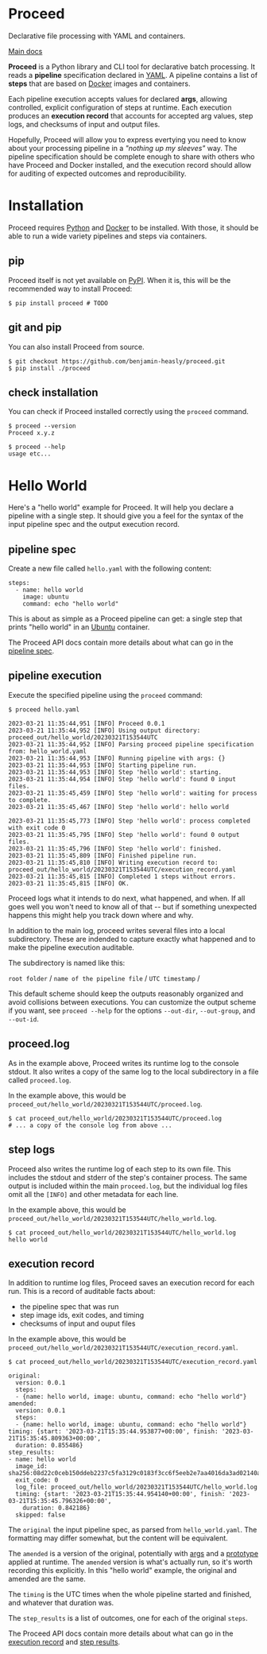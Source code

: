 # Proceed
Declarative file processing with YAML and containers.

[Main docs](https://benjamin-heasly.github.io/proceed/index.html)

**Proceed** is a Python library and CLI tool for declarative batch processing.
It reads a **pipeline** specification declared in [YAML](https://yaml.org/).
A pipeline contains a list of **steps** that are based on
[Docker](https://www.docker.com/) images and containers.

Each pipeline execution accepts values for declared **args**, allowing controlled,
explicit configuration of steps at runtime.  Each execution produces an
**execution record** that accounts for accepted arg values, step logs, and
checksums of input and output files.

Hopefully, Proceed will allow you to express evertying you need to know about your
processing pipeline in a *"nothing up my sleeves"* way.  The pipeline specification
should be complete enough to share with others who have Proceed and Docker installed,
and the execution record should allow for auditing of expected outcomes and
reproducibility.

# Installation
Proceed requires [Python](https://www.python.org/) and [Docker](https://www.docker.com/) to be installed.
With those, it should be able to run a wide variety pipelines and steps via containers.

## pip
Proceed itself is not yet available on [PyPI](https://pypi.org/).
When it is, this will be the recommended way to install Proceed:

```
$ pip install proceed # TODO
```

## git and pip
You can also install Proceed from source.

```
$ git checkout https://github.com/benjamin-heasly/proceed.git
$ pip install ./proceed
```

## check installation
You can check if Proceed installed correctly using the `proceed` command.

```
$ proceed --version
Proceed x.y.z

$ proceed --help
usage etc...
```

# Hello World
Here's a "hello world" example for Proceed.
It will help you declare a pipeline with a single step.
It should give you a feel for the syntax of the input pipeline spec and the output execution record.

## pipeline spec
Create a new file called `hello.yaml` with the following content:

```
steps:
  - name: hello world
    image: ubuntu
    command: echo "hello world"
```

This is about as simple as a Proceed pipeline can get:
a single step that prints "hello world" in an [Ubuntu](https://hub.docker.com/_/ubuntu) container.

The Proceed API docs contain more details about what can go in the [pipeline spec](https://benjamin-heasly.github.io/proceed/generated/proceed.model.Pipeline.html#proceed.model.Pipeline).

## pipeline execution

Execute the specified pipeline using the `proceed` command:

```
$ proceed hello.yaml

2023-03-21 11:35:44,951 [INFO] Proceed 0.0.1
2023-03-21 11:35:44,952 [INFO] Using output directory: proceed_out/hello_world/20230321T153544UTC
2023-03-21 11:35:44,952 [INFO] Parsing proceed pipeline specification from: hello_world.yaml
2023-03-21 11:35:44,953 [INFO] Running pipeline with args: {}
2023-03-21 11:35:44,953 [INFO] Starting pipeline run.
2023-03-21 11:35:44,953 [INFO] Step 'hello world': starting.
2023-03-21 11:35:44,954 [INFO] Step 'hello world': found 0 input files.
2023-03-21 11:35:45,459 [INFO] Step 'hello world': waiting for process to complete.
2023-03-21 11:35:45,467 [INFO] Step 'hello world': hello world

2023-03-21 11:35:45,773 [INFO] Step 'hello world': process completed with exit code 0
2023-03-21 11:35:45,795 [INFO] Step 'hello world': found 0 output files.
2023-03-21 11:35:45,796 [INFO] Step 'hello world': finished.
2023-03-21 11:35:45,809 [INFO] Finished pipeline run.
2023-03-21 11:35:45,810 [INFO] Writing execution record to: proceed_out/hello_world/20230321T153544UTC/execution_record.yaml
2023-03-21 11:35:45,815 [INFO] Completed 1 steps without errors.
2023-03-21 11:35:45,815 [INFO] OK.
```

Proceed logs what it intends to do next, what happened, and when.
If all goes well you won't need to know all of that -- but if something unexpected happens this might help you track down where and why.

In addition to the main log, proceed writes several files into a local subdirectory.
These are indended to capture exactly what happened and to make the pipeline execution auditable.

The subdirectory is named like this:

`root folder` / `name of the pipeline file` / `UTC timestamp` /

This default scheme should keep the outputs reasonably organized and avoid collisions between executions.
You can customize the output scheme if you want, see `proceed --help` for the options `--out-dir`, `--out-group`, and `--out-id`.

## proceed.log
As in the example above, Proceed writes its runtime log to the console stdout.
It also writes a copy of the same log to the local subdirectory in a file called `proceed.log`.

In the example above, this would be `proceed_out/hello_world/20230321T153544UTC/proceed.log`.

```
$ cat proceed_out/hello_world/20230321T153544UTC/proceed.log
# ... a copy of the console log from above ...
```

## step logs
Proceed also writes the runtime log of each step to its own file.
This includes the stdout and stderr of the step's container process.
The same output is included within the main `proceed.log`,
but the individual log files omit all the `[INFO]` and other metadata for each line.

In the example above, this would be `proceed_out/hello_world/20230321T153544UTC/hello_world.log`.

```
$ cat proceed_out/hello_world/20230321T153544UTC/hello_world.log
hello world
```

## execution record
In addition to runtime log files, Proceed saves an execution record for each run.
This is a record of auditable facts about:
 - the pipeline spec that was run
 - step image ids, exit codes, and timing
 - checksums of input and ouput files

In the example above, this would be `proceed_out/hello_world/20230321T153544UTC/execution_record.yaml`.

```
$ cat proceed_out/hello_world/20230321T153544UTC/execution_record.yaml

original:
  version: 0.0.1
  steps:
  - {name: hello world, image: ubuntu, command: echo "hello world"}
amended:
  version: 0.0.1
  steps:
  - {name: hello world, image: ubuntu, command: echo "hello world"}
timing: {start: '2023-03-21T15:35:44.953877+00:00', finish: '2023-03-21T15:35:45.809363+00:00',
  duration: 0.855486}
step_results:
- name: hello world
  image_id: sha256:08d22c0ceb150ddeb2237c5fa3129c0183f3cc6f5eeb2e7aa4016da3ad02140a
  exit_code: 0
  log_file: proceed_out/hello_world/20230321T153544UTC/hello_world.log
  timing: {start: '2023-03-21T15:35:44.954140+00:00', finish: '2023-03-21T15:35:45.796326+00:00',
    duration: 0.842186}
  skipped: false
```

The `original` the input pipeline spec, as parsed from `hello_world.yaml`.  The formatting may differ somewhat, but the content will be equivalent.

The `amended` is a version of the original, potentially with [args](https://benjamin-heasly.github.io/proceed/generated/proceed.model.Pipeline.html#proceed.model.Pipeline.args) and a [prototype](https://benjamin-heasly.github.io/proceed/generated/proceed.model.Pipeline.html#proceed.model.Pipeline.prototype) applied at runtime.  The `amended` version is what's actually run, so it's worth recording this explicitly.  In this "hello world" example, the original and amended are the same.

The `timing` is the UTC times when the whole pipeline started and finished, and whatever that duration was.

The `step_results` is a list of outcomes, one for each of the original `steps`.

The Proceed API docs contain more details about what can go in the [execution record](https://benjamin-heasly.github.io/proceed/generated/proceed.model.ExecutionRecord.html#proceed.model.ExecutionRecord) and [step results](https://benjamin-heasly.github.io/proceed/generated/proceed.model.StepResult.html#proceed.model.StepResult).
